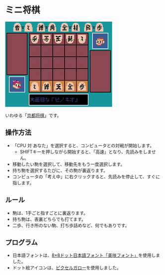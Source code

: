 
# ミニ将棋

![minishogi11](img/minishogi11.gif)

いわゆる「[京都将棋](https://ja.wikipedia.org/wiki/%E4%BA%AC%E9%83%BD%E5%B0%86%E6%A3%8B)」です。

## 操作方法

* 「CPU 対 あなた」を選択すると、コンピュータとの対戦が開始します。
  * SHIFTキーを押しながら開始すると、「高速」となり、先読みをしません。
* 移動したい駒を選択して、移動先をもう一度選択します。
* 持ち駒を選択するたびに、その駒が裏返ります。
* コンピュータの「考え中」に右クリックすると、先読みを停止して、すぐに指します。

## ルール

* 駒は、1手ごと指すごとに裏返ります。
* 持ち駒は、表裏どちらでも打てます。
* 二歩、行き所のない駒、打ち歩詰めなど、何でもありです。

## プログラム

* 日本語フォントは、[8×8ドット日本語フォント「美咲フォント」](https://littlelimit.net/misaki.htm)を使用しました。
* ドット絵アイコンは、[ピクセルガロー](https://hpgpixer.jp/)を使用しました。
